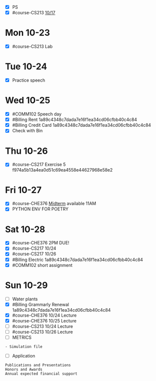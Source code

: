 - [x] PS
- [x] #course-CS213 [10/17](https://northwestern.hosted.panopto.com/Panopto/Pages/Viewer.aspx?id=f51c87b8-fa98-40a6-bdbb-b078012cd635)
# Mon 10-23 
- [x] #course-CS213 Lab
# Tue 10-24
- [x] Practice speech

# Wed 10-25 
- [x] #COMM102 Speech day 
- [x] #Billing Rent  <span class="tag_id">1a89c4348c7dada7e16f1ea34cd06cfbb40c4c84 </span> 
- [x] #Billing Credit Card <span class="tag_id">1a89c4348c7dada7e16f1ea34cd06cfbb40c4c84 </span> 
- [x] Check with Bin

# Thu 10-26 
- [x] #course-CS217 Exercise 5 <span class="tag_id">f974a5b13a4ea0d51c69ea4558e44627968e58e2 </span> 

# Fri 10-27 
- [x] #course-CHE376 [Midterm](https://canvas.northwestern.edu/courses/195800/assignments/1288154) available 11AM
- [x] PYTHON ENV FOR POETRY
# Sat 10-28
- [x] #course-CHE376 2PM DUE!
- [x] #course-CS217 10/24
- [x] #course-CS217 10/26
- [x] #Billing Electric <span class="tag_id">1a89c4348c7dada7e16f1ea34cd06cfbb40c4c84 </span> 
- [x] #COMM102 short assignment

# Sun 10-29 
- [ ] Water plants 
- [x] #Billing Grammarly Renewal <span class="tag_id">1a89c4348c7dada7e16f1ea34cd06cfbb40c4c84 </span> 
- [x] #course-CHE376 10/24 Lecture
- [x] #course-CHE376 10/25 Lecture
- [ ] #course-CS213 10/24 Lecture
- [ ] #course-CS213 10/26 Lecture
- [ ] METRICS
```
- Simulation file
```
- [ ] Application
```
Publications and Presentations
Honors and Awards
Annual expected financial support
```